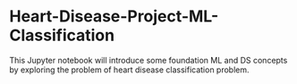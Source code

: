 # Heart-Disease-Project-ML-Classification
This Jupyter notebook will introduce some foundation ML and DS concepts by exploring the problem of heart disease classification problem.
